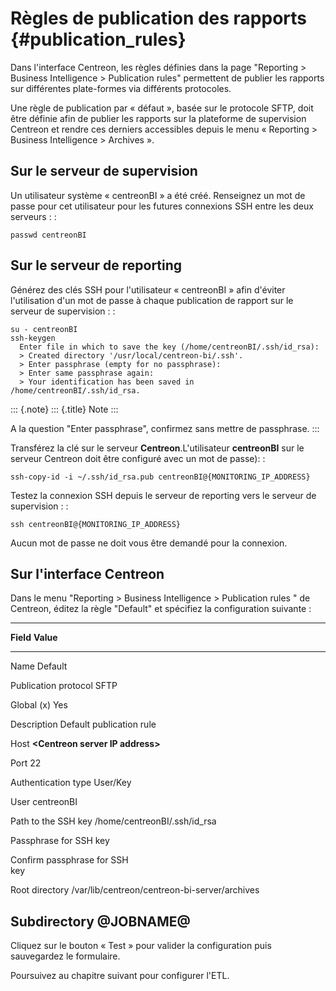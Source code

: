 Règles de publication des rapports {#publication_rules}
==================================

Dans l\'interface Centreon, les règles définies dans la page "Reporting
\> Business Intelligence \> Publication rules" permettent de publier les
rapports sur différentes plate-formes via différents protocoles.

Une règle de publication par « défaut », basée sur le protocole SFTP,
doit être définie afin de publier les rapports sur la plateforme de
supervision Centreon et rendre ces derniers accessibles depuis le menu
« Reporting \> Business Intelligence \> Archives ».

Sur le serveur de supervision
-----------------------------

Un utilisateur système « centreonBI » a été créé. Renseignez un mot de
passe pour cet utilisateur pour les futures connexions SSH entre les
deux serveurs : :

    passwd centreonBI

Sur le serveur de reporting
---------------------------

Générez des clés SSH pour l\'utilisateur « centreonBI » afin d\'éviter
l\'utilisation d\'un mot de passe à chaque publication de rapport sur le
serveur de supervision : :

    su - centreonBI
    ssh-keygen
      Enter file in which to save the key (/home/centreonBI/.ssh/id_rsa):
      > Created directory '/usr/local/centreon-bi/.ssh'.
      > Enter passphrase (empty for no passphrase):
      > Enter same passphrase again:
      > Your identification has been saved in /home/centreonBI/.ssh/id_rsa.

::: \{.note\}
::: \{.title\}
Note
:::

A la question \"Enter passphrase\", confirmez sans mettre de passphrase.
:::

Transférez la clé sur le serveur **Centreon**.L\'utilisateur
**centreonBI** sur le serveur Centreon doit être configuré avec un mot
de passe): :

    ssh-copy-id -i ~/.ssh/id_rsa.pub centreonBI@{MONITORING_IP_ADDRESS}

Testez la connexion SSH depuis le serveur de reporting vers le serveur
de supervision : :

    ssh centreonBI@{MONITORING_IP_ADDRESS}

Aucun mot de passe ne doit vous être demandé pour la connexion.

Sur l\'interface Centreon
-------------------------

Dans le menu "Reporting \> Business Intelligence \> Publication rules "
de Centreon, éditez la règle "Default" et spécifiez la configuration
suivante :

  ----------------------------------------------------------------------------
  **Field**                    **Value**
  ---------------------------- -----------------------------------------------
  Name                         Default

  Publication protocol         SFTP

  Global                       \(x\) Yes

  Description                  Default publication rule

  Host                         **\<Centreon server IP address\>**

  Port                         22

  Authentication type          User/Key

  User                         centreonBI

  Path to the SSH key          /home/centreonBI/.ssh/id\_rsa

  Passphrase for SSH key       

  Confirm passphrase for SSH   
  key                          

  Root directory               /var/lib/centreon/centreon-bi-server/archives

  Subdirectory                 \@JOBNAME@
  ----------------------------------------------------------------------------

Cliquez sur le bouton « Test » pour valider la configuration puis
sauvegardez le formulaire.

Poursuivez au chapitre suivant pour configurer l\'ETL.
